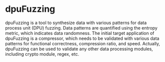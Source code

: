 # dpuFuzzing

dpuFuzzing is a tool to synthesize data with various patterns for data process unit (DPU) fuzzing. Data patterns are quantified using the entropy metric, which indicates data randomness.
The initial target application of dpuFuzzing is a compressor, which needs to be validated with various data patterns for functional correctness, compression ratio, and speed. Actually, dpuFuzzing can be used to validate any other data processing modules, including crypto module, regex, etc.


